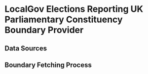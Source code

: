 # LocalGov Elections Reporting UK Parliamentary Constituency Boundary Provider



## Data Sources



## Boundary Fetching Process

